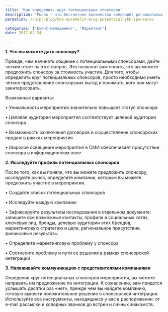 ```yaml
---
title: 'Как определить круг потенциальных спонсоров'
description: 'Рынок – это бессчетное количество компаний: региональных и международных, крупных и не очень, производителей товаров и поставщиков услуг. Каждый бренд заинтересован в маркетинговых инструментах, которые могут обеспечить контакт с целевой аудиторией, что в среднесрочной перспективе найдет отражение в финансовом результате. Но как определить круг компаний, которые потенциально'
permalink: /ru/pr-blog/kak-opredelit-krug-potentsialnykh-sponsorov

categories: ['Event-менеджмент', 'Маркетинг']
date: 2017-02-24

---
```

<p><strong>1. Что вы можете дать спонсору?</strong></p>
<p>Прежде, чем начинать общение с потенциальными спонсорами, дайте четкий ответ на этот вопрос. Это позволит вам понять, что вы можете предложить спонсору за стоимость участия. Для того, чтобы определить круг потенциальных спонсоров, просто необходимо иметь четкое представление спонсорских выгод и понимать, кого они могут заинтересовать.</p>
<p>Возможные варианты:</p>
<p>&bull; Уникальность мероприятия значительно повышает статус спонсора</p>
<p>&bull; Целевая аудитория мероприятия соответствует целевой аудитории спонсора</p>
<p>&bull; Возможность заключения договоров и осуществление спонсорских продаж в рамках мероприятия</p>
<p>&bull; Широкое освещение мероприятия в СМИ обеспечивает присутствие спонсора в информационном поле</p>
<p><strong>2. Исследуйте профиль потенциальных спонсоров</strong></p>
<p>После того, как вы поняли, что вы можете предложить спонсору, исследуйте рынок, определите компании, которым вы можете предложить участие в мероприятии.</p>
<p>&bull; Создайте список потенциальных спонсоров</p>
<p>&bull; Исследуйте каждую компанию</p>
<p>&bull; Зафиксируйте результаты исследования в отдельном документе: запишите все возможные контакты, профили в социальных сетях, ключевых лиц, бренды, целевые аудитории этих брендов, маркетинговую стратегию и цели, региональное присутствие, финансовые результаты</p>
<p>&bull; Определите маркетинговую проблему у спонсора</p>
<p>&bull; Соотнесите проблему и пути ее решения в рамках спонсорской интеграции</p>
<p><strong>3. Налаживайте коммуникацию с представителями компаниями</strong></p>
<p>Определив круг потенциальных спонсоров мероприятия, вы можете направить им предложение по интеграции. К сожалению, вам придется услышать десятки раз &laquo;нет&raquo;, прежде чем вы найдете компанию, готовую вынести положительное решение о спонсорской интеграции. Используйте все инструменты, находящиеся у вас в распоряжении: от e-mail рассылки и холодных звонков до встреч и личных знакомств.</p>

